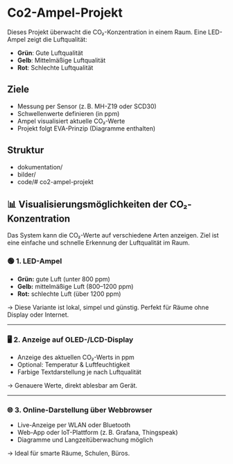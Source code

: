 # Co2-Ampel-Projekt

Dieses Projekt überwacht die CO₂-Konzentration in einem Raum. Eine LED-Ampel zeigt die Luftqualität:

- **Grün**: Gute Luftqualität
- **Gelb**: Mittelmäßige Luftqualität
- **Rot**: Schlechte Luftqualität

## Ziele

- Messung per Sensor (z. B. MH-Z19 oder SCD30)
- Schwellenwerte definieren (in ppm)
- Ampel visualisiert aktuelle CO₂-Werte
- Projekt folgt EVA-Prinzip (Diagramme enthalten)

## Struktur

- dokumentation/
- bilder/
- code/# co2-ampel-projekt

## 📊 Visualisierungsmöglichkeiten der CO₂-Konzentration

Das System kann die CO₂-Werte auf verschiedene Arten anzeigen. Ziel ist eine einfache und schnelle Erkennung der Luftqualität im Raum.

### 🟢 1. LED-Ampel

- **Grün:** gute Luft (unter 800 ppm)
- **Gelb:** mittelmäßige Luft (800–1200 ppm)
- **Rot:** schlechte Luft (über 1200 ppm)

→ Diese Variante ist lokal, simpel und günstig. Perfekt für Räume ohne Display oder Internet.

---

### 🖥️ 2. Anzeige auf OLED-/LCD-Display

- Anzeige des aktuellen CO₂-Werts in ppm
- Optional: Temperatur & Luftfeuchtigkeit
- Farbige Textdarstellung je nach Luftqualität

→ Genauere Werte, direkt ablesbar am Gerät.

---

### 🌐 3. Online-Darstellung über Webbrowser

- Live-Anzeige per WLAN oder Bluetooth
- Web-App oder IoT-Plattform (z. B. Grafana, Thingspeak)
- Diagramme und Langzeitüberwachung möglich

→ Ideal für smarte Räume, Schulen, Büros.

